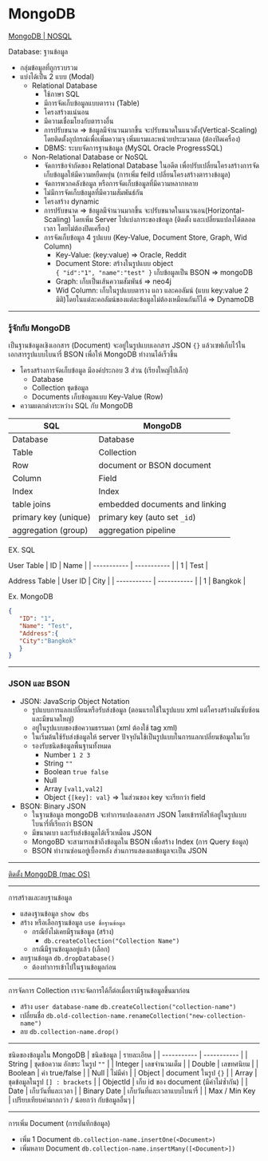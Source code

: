 # MongoDB
[MongoDB | NOSQL](https://www.youtube.com/watch?v=VgyEablNJkk&t=19915s)

Database: ฐานข้อมูล
- กลุ่มข้อมูลที่ถูกรวบรวม
- แบ่งได้เป็น 2 แบบ (Modal)
   - Relational Database
      - ใช้ภาษา SQL
      - มีการจัดเก็บข้อมูลแบบตาราง (Table)
      - โครงสร้างแน่นอน
      - มีความเชื่อมโยงกับตารางอื่น
      - การปรับขนาด => ข้อมูลมีจำนวนมากขึ้น จะปรับขนาดในแนวตั้ง(Vertical-Scaling) โดยติดตั้งอุปกรณ์เพื่อเพิ่มความจุ เพิ่มแรมและหน่วยประมวลผล (ต้องปิดเครื่อง)
      - DBMS: ระบบจัดการฐานข้อมูล (MySQL Oracle ProgressSQL)
   - Non-Relational Database or NoSQL
      - จัดการข้อจำกัดของ Relational Database ในอดีต เพื่อปรับเปลี่ยนโครงสร้างการจัดเก็บข้อมูลให้มีความหยืดหยุ่น (การเพิ่ม feild เปลี่ยนโครงสร้างตารางข้อมูล)
      - จัดการพวกคลังข้อมูล หรือการจัดเก็บข้อมูลที่มีความหลากหลาย
      - ไม่มีการจัดเก็บข้อมูลที่มีความสัมพันธ์กัน
      - โครงสร้าง dynamic
      - การปรับขนาด => ข้อมูลมีจำนวนมากขึ้น จะปรับขนาดในแนวนอน(Horizontal-Scaling) โดยเพิ่ม Server ไปแบ่งภาระของข้อมูล (ติดตั้ง และเปลี่ยนแปลงได้ตลอดเวลา โดยไม่ต้องปิดเครื่อง)
      - การจัดเก็บข้อมูล 4 รูปแบบ (Key-Value, Document Store, Graph, Wid Column)
        - Key-Value: (key:value) => Oracle, Reddit
        - Document Store: สร้างในรูปแบบ object  
        `{
        "id":"1",
        "name":"test"
        }`
        เก็บข้อมูลเป็น BSON => mongoDB
        - Graph: เก็บเป็นเส้นความสัมพันธ์ => neo4j
        - Wid Column: เก็บในรูปแบบตาราง แถว และคอลัมน์ (แบบ key:value 2 มิติ)โดยในแต่ละคอลัมน์ของแต่ละข้อมูลไม่ต้องเหมือนกันก็ได้ => DynamoDB

---
   
### รู้จักกับ MongoDB
เป็นฐานข้อมูลเชิงเอกสาร (Document) จะอยู่ในรูปแบบเอกสาร JSON `{}` แล้วเซฟเก็บไว้ในเอกสารรูปแบบไบนารี่ BSON เพื่อให้ MongoDB ทำงานได้เร็วขึ้น
- โครงสร้างการจัดเก็บข้อมูล มีองค์ประกอบ 3 ส่วน (เรียงใหญ่ไปเล็ก)
   - Database
   - Collection ชุดข้อมูล 
   - Documents เก็บข้อมูลแบบ Key-Value (Row)
- ความแตกต่างระหว่าง SQL กับ MongoDB

| SQL | MongoDB |
| ----------- | ----------- |
| Database | Database |
| Table | Collection |
| Row | document or BSON document |
| Column | Field |
| Index | Index |
| table joins | embedded documents and linking |
| primary key (unique) | primary key (auto set `_id`) |
| aggregation (group) | aggregation pipeline |

EX. SQL

User Table
| ID | Name |
| ----------- | ----------- |
| 1 | Test |

Address Table 
| User ID | City |
| ----------- | ----------- |
| 1 | Bangkok |

Ex. MongoDB
```json
{
   "ID": "1",
   "Name": "Test",
   "Address":{
   "City":"Bangkok"
   }
}
```

---

### JSON และ BSON
- JSON: JavaScrip Object Notation
   - รูปแบบการแลกเปลี่ยนหรือรับส่งข้อมูล (ตอนแรกใช้ในรูปแบบ xml แต่โครงสร้างมันซับซ้อน และมีขนาดใหญ่)
   - อยู่ในรูปแบบของข้อความธรรมดา (xml ต้องใช้ tag xml)
   - ในเริ่มต้นใช้รับส่งข้อมูลให้ server ปัจจุบันใช้เป็นรูปแบบในการแลกเปลี่ยนข้อมูลในเว็บ
   - รองรับชนิดข้อมูลพื้นฐานทั้งหมด
      - Number `1 2 3`
      - String `""`
      - Boolean `true false`
      - Null
      - Array `[val1,val2]`
      - Object `{[key]: val}` => ในส่วนของ key จะเรียกว่า field
- BSON: Binary JSON
   - ในฐานข้อมูล mongoDB จะทำการแปลงเอกสาร JSON โดยเข้ารหัสให้อยู่ในรูปแบบไบนารี่ที่เรียกว่า BSON
   - มีขนาดเบา และรับส่งข้อมูลได้เร็วเหมือน JSON
   - MongoBD จะสามารถเข้าถึงข้อมูลใน BSON เพื่อสร้าง Index (การ Query ข้อมูล)
   - BSON ทำงานซ่อนอยู่เบื้องหลัง  ส่วนการแสดงผลข้อมูลจะเป็น JSON

---
[ติดตั้ง MongoDB (mac OS)](https://docs.mongodb.com/manual/tutorial/install-mongodb-on-os-x/)

---

การสร้างและลบฐานข้อมูล
- แสดงฐานข้อมูล `show dbs`
- สร้าง หรือเลือกฐานข้อมูล `use ชื่อฐานข้อมูล`
   - กรณียังไม่เคยมีฐานข้อมูล (สร้าง)
      - `db.createCollection("Collection Name")`
   - กรณีมีฐานข้อมูลอยู่แล้ว (เลือก)
- ลบฐานข้อมูล `db.dropDatabase()`
   - ต้องทำการเข้าไปในฐานข้อมูลก่อน

---

การจัดการ Collection
เราจะจัดการได้ก็ต่อเมื่อเรามีฐานข้อมูลขึ้นมาก่อน
- สร้าง
   `user database-name`
   `db.createCollection("collection-name")`   
- เปลี่ยนชื่อ
   `db.old-collection-name.renameCollection("new-collection-name")`
- ลบ
   `db.collection-name.drop()`

---

ชนิดของข้อมูลใน MongoDB
| ชนิดข้อมูล | รายละเอียด |
| ----------- | ----------- |
| String | ชุดข้อความ อักขระ ในรูป `""` |
| Integer | เลขจำนวนเต็ม |
| Double | เลขทศนิยม |
| Boolean | ค่า true/false |
| Null | ไม่มีค่า |
| Object | document ในรูป `{}` |
| Array | ชุดข้อมูลในรูป  `[] : brackets` |
| ObjectId | เก็บ id ของ document (มีค่าไม่ซ้ำกัน) |
| Date | เก็บวันที่และเวลา |
| Binary Date | เก็บวันที่และเวลาแบบไบนารี่ |
| Max / Min Key | เปรียบเทียบค่ามากกว่า / น้อยกว่า กับข้อมูลอื่นๆ |

---

การเพิ่ม Document (การบันทึกข้อมูล)
- เพิ่ม 1 Document
   `db.collection-name.insertOne(<Document>)`
- เพิ่มหลาย Document
  `db.collection-name.insertMany([<Document>])`

